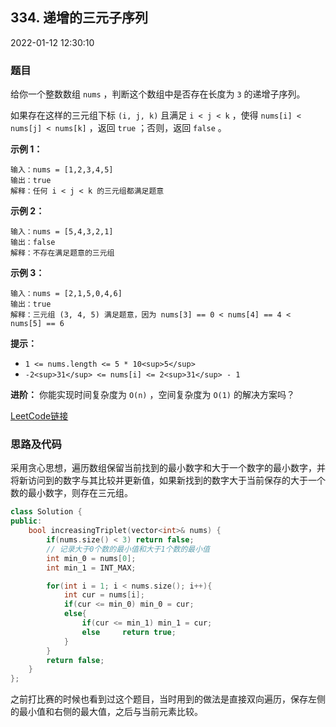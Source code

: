 ## 334. 递增的三元子序列

2022-01-12 12:30:10

### 题目

给你一个整数数组 ``nums`` ，判断这个数组中是否存在长度为 ``3`` 的递增子序列。

如果存在这样的三元组下标 ``(i, j, k)`` 且满足 ``i < j < k`` ，使得 ``nums[i] < nums[j] < nums[k]`` ，返回 ``true`` ；否则，返回 ``false`` 。



**示例 1：**

```
输入：nums = [1,2,3,4,5]
输出：true
解释：任何 i < j < k 的三元组都满足题意
```

**示例 2：**

```
输入：nums = [5,4,3,2,1]
输出：false
解释：不存在满足题意的三元组
```

**示例 3：**

```
输入：nums = [2,1,5,0,4,6]
输出：true
解释：三元组 (3, 4, 5) 满足题意，因为 nums[3] == 0 < nums[4] == 4 < nums[5] == 6
```



**提示：**


- ``1 <= nums.length <= 5 * 10<sup>5</sup>``
- ``-2<sup>31</sup> <= nums[i] <= 2<sup>31</sup> - 1``




**进阶：** 你能实现时间复杂度为 ``O(n)`` ，空间复杂度为 ``O(1)`` 的解决方案吗？


[LeetCode链接](https://leetcode-cn.com/problems/increasing-triplet-subsequence/)

### 思路及代码

采用贪心思想，遍历数组保留当前找到的最小数字和大于一个数字的最小数字，并将新访问到的数字与其比较并更新值，如果新找到的数字大于当前保存的大于一个数的最小数字，则存在三元组。

```cpp
class Solution {
public:
    bool increasingTriplet(vector<int>& nums) {
        if(nums.size() < 3) return false;
        // 记录大于0个数的最小值和大于1个数的最小值
        int min_0 = nums[0];
        int min_1 = INT_MAX;

        for(int i = 1; i < nums.size(); i++){
            int cur = nums[i];
            if(cur <= min_0) min_0 = cur;
            else{
                if(cur <= min_1) min_1 = cur;
                else     return true;
            }
        }
        return false;
    }
};
```

之前打比赛的时候也看到过这个题目，当时用到的做法是直接双向遍历，保存左侧的最小值和右侧的最大值，之后与当前元素比较。